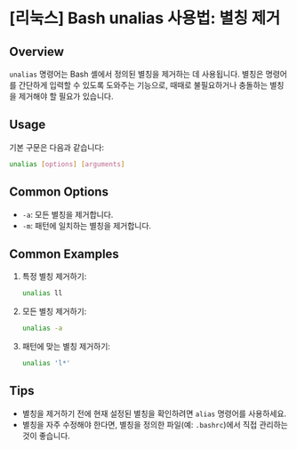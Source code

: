 # [리눅스] Bash unalias 사용법: 별칭 제거

## Overview
`unalias` 명령어는 Bash 셸에서 정의된 별칭을 제거하는 데 사용됩니다. 별칭은 명령어를 간단하게 입력할 수 있도록 도와주는 기능으로, 때때로 불필요하거나 충돌하는 별칭을 제거해야 할 필요가 있습니다.

## Usage
기본 구문은 다음과 같습니다:

```bash
unalias [options] [arguments]
```

## Common Options
- `-a`: 모든 별칭을 제거합니다.
- `-m`: 패턴에 일치하는 별칭을 제거합니다.

## Common Examples

1. 특정 별칭 제거하기:
   ```bash
   unalias ll
   ```

2. 모든 별칭 제거하기:
   ```bash
   unalias -a
   ```

3. 패턴에 맞는 별칭 제거하기:
   ```bash
   unalias 'l*'
   ```

## Tips
- 별칭을 제거하기 전에 현재 설정된 별칭을 확인하려면 `alias` 명령어를 사용하세요.
- 별칭을 자주 수정해야 한다면, 별칭을 정의한 파일(예: `.bashrc`)에서 직접 관리하는 것이 좋습니다.